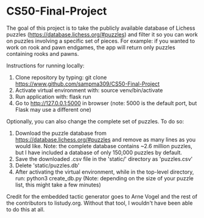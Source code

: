 # CS50-Final-Project

The goal of this project is to take the publicly available database of Lichess puzzles (https://database.lichess.org/#puzzles) and filter it so you can work on puzzles involving a specific set of pieces. For example: if you wanted to work on rook and pawn endgames, the app will return only puzzles containing rooks and pawns.

Instructions for running locally:

1. Clone repository by typing: git clone https://www.github.com/sampma309/CS50-Final-Project
2. Activate virtual environment with: source venv/bin/activate
3. Run application with: flask run
4. Go to http://127.0.0.1:5000 in browser (note: 5000 is the default port, but Flask may use a different one)

Optionally, you can also change the complete set of puzzles. To do so:
1. Download the puzzle database from https://database.lichess.org/#puzzles and remove as many lines as you would like. Note: the complete database contains ~2.6 million puzzles, but I have included a database of only 150,000 puzzles by default.
2. Save the downloaded .csv file in the 'static/' directory as 'puzzles.csv'
3. Delete 'static/puzzles.db'
4. After activating the virtual environment, while in the top-level directory, run: python3 create_db.py (Note: depending on the size of your puzzle list, this might take a few minutes)


Credit for the embedded tactic generator goes to Arne Vogel and the rest of the contributors to listudy.org. Without that tool, I wouldn't have been able to do this at all.
